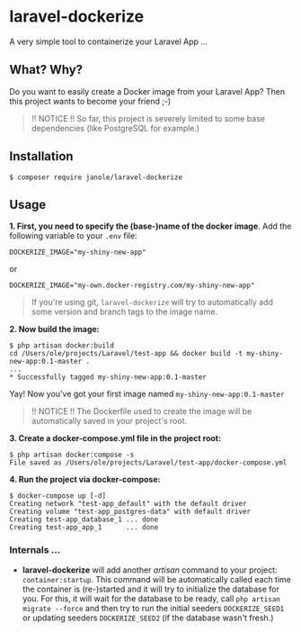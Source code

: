 # laravel-dockerize
A very simple tool to containerize your Laravel App ...

## What? Why?
Do you want to easily create a Docker image from your Laravel App? Then this project wants to become your friend ;-)

> !! NOTICE !! So far, this project is severely limited to some base dependencies (like PostgreSQL for example.)

## Installation
```console
$ composer require janole/laravel-dockerize
```

## Usage

**1. First, you need to specify the (base-)name of the docker image**. Add the following variable to your `.env` file:

```
DOCKERIZE_IMAGE="my-shiny-new-app"
```

or

```
DOCKERIZE_IMAGE="my-own.docker-registry.com/my-shiny-new-app"
```

> If you're using git, `laravel-dockerize` will try to automatically add some version and branch tags to the image name.

**2. Now build the image:**

```console
$ php artisan docker:build
cd /Users/ole/projects/Laravel/test-app && docker build -t my-shiny-new-app:0.1-master .
...
* Successfully tagged my-shiny-new-app:0.1-master
```

Yay! Now you've got your first image named `my-shiny-new-app:0.1-master`

> !! NOTICE !! The Dockerfile used to create the image will be automatically saved in your project's root.

**3. Create a docker-compose.yml file in the project root:**

```console
$ php artisan docker:compose -s 
File saved as /Users/ole/projects/Laravel/test-app/docker-compose.yml
```

**4. Run the project via docker-compose:**

```console
$ docker-compose up [-d]
Creating network "test-app_default" with the default driver
Creating volume "test-app_postgres-data" with default driver
Creating test-app_database_1 ... done
Creating test-app_app_1      ... done
```

### Internals ...

- **laravel-dockerize** will add another *artisan* command to your project: `container:startup`. This command will be automatically called each time the container is (re-)started and it will try to initialize the database for you. For this, it will wait for the database to be ready, call `php artisan migrate --force` and then try to run the initial seeders `DOCKERIZE_SEED1` or updating seeders `DOCKERIZE_SEED2` (if the database wasn't fresh.)
